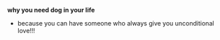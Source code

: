 **why you need dog in your life**
- because you can have someone who always give you unconditional love!!!
